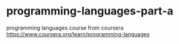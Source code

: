 # programming-languages-part-a
programming languages course from coursera
https://www.coursera.org/learn/programming-languages
